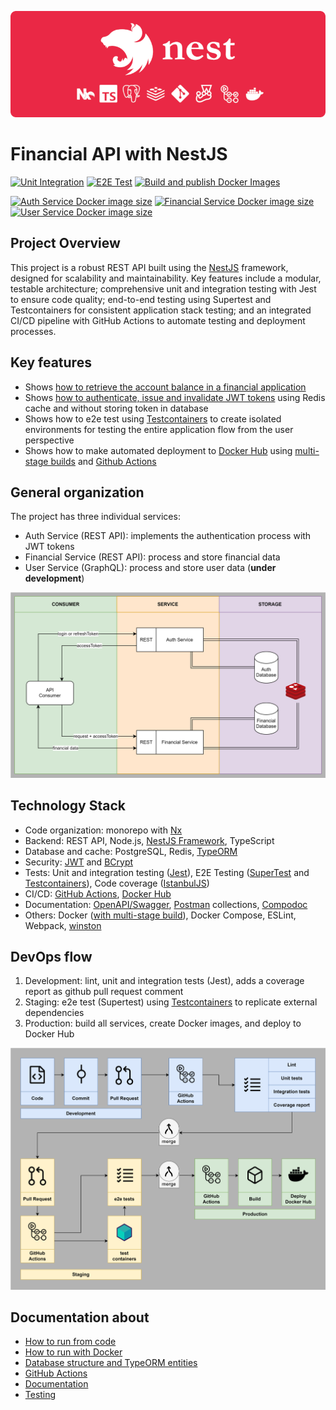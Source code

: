 ![POC NestJS](docs/markdown/images/poc-nestjs-bar//export/poc-nestjs-bar.png)

# Financial API with NestJS

[![Unit Integration](https://github.com/shimisnow/poc-nestjs/actions/workflows/lint-test.yml/badge.svg)](https://github.com/shimisnow/poc-nestjs/actions/workflows/lint-test.yml)
[![E2E Test](https://github.com/shimisnow/poc-nestjs/actions/workflows/e2e-test.yml/badge.svg)](https://github.com/shimisnow/poc-nestjs/actions/workflows/e2e-test.yml)
[![Build and publish Docker Images](https://github.com/shimisnow/poc-nestjs/actions/workflows/deploy.yml/badge.svg)](https://github.com/shimisnow/poc-nestjs/actions/workflows/deploy.yml)

[![Auth Service Docker image size](https://img.shields.io/docker/image-size/shimisnow/pocnestjs-auth-service/latest?logo=docker&label=Auth%20Service)](https://hub.docker.com/r/shimisnow/pocnestjs-auth-service)
[![Financial Service Docker image size](https://img.shields.io/docker/image-size/shimisnow/pocnestjs-financial-service/latest?logo=docker&label=Financial%20Service)](https://hub.docker.com/r/shimisnow/pocnestjs-financial-service)
[![User Service Docker image size](https://img.shields.io/docker/image-size/shimisnow/pocnestjs-user-service/latest?logo=docker&label=User%20Service)](https://hub.docker.com/r/shimisnow/pocnestjs-user-service)

## Project Overview

This project is a robust REST API built using the [NestJS](https://docs.nestjs.com/) framework, designed for scalability and maintainability. Key features include a modular, testable architecture; comprehensive unit and integration testing with Jest to ensure code quality; end-to-end testing using Supertest and Testcontainers for consistent application stack testing; and an integrated CI/CD pipeline with GitHub Actions to automate testing and deployment processes.

## Key features

- Shows [how to retrieve the account balance in a financial application](docs/markdown/resolved-problems/account-balance.md)
- Shows [how to authenticate, issue and invalidate JWT tokens](docs/markdown//resolved-problems/authentication-flow.md) using Redis cache and without storing token in database
- Shows how to e2e test using [Testcontainers](https://testcontainers.com/) to create isolated environments for testing the entire application flow from the user perspective
- Shows how to make automated deployment to [Docker Hub](https://hub.docker.com/) using [multi-stage builds](https://docs.docker.com/build/building/multi-stage/) and [Github Actions](https://github.com/features/actions)

## General organization

The project has three individual services:

- Auth Service (REST API): implements the authentication process with JWT tokens
- Financial Service (REST API): process and store financial data
- User Service (GraphQL): process and store user data (**under development**)

![General Diagram](/docs/markdown/diagrams/general-flow.svg)

## Technology Stack

- Code organization: monorepo with [Nx](https://nx.dev/)
- Backend: REST API, Node.js, [NestJS Framework](https://docs.nestjs.com/), TypeScript
- Database and cache: PostgreSQL, Redis, [TypeORM](https://typeorm.io/)
- Security: [JWT](https://jwt.io/) and [BCrypt](https://www.npmjs.com/package/bcrypt)
- Tests: Unit and integration testing ([Jest](https://jestjs.io/)), E2E Testing ([SuperTest](https://github.com/ladjs/supertest) and [Testcontainers](https://testcontainers.com/)), Code coverage ([IstanbulJS](https://istanbul.js.org/))
- CI/CD: [GitHub Actions](https://github.com/features/actions), [Docker Hub](https://hub.docker.com/u/shimisnow)
- Documentation: [OpenAPI/Swagger](https://www.openapis.org/), [Postman](https://www.postman.com/) collections, [Compodoc](https://compodoc.app/)
- Others: Docker ([with multi-stage build](https://docs.docker.com/build/building/multi-stage/)), Docker Compose, ESLint, Webpack, [winston](https://github.com/winstonjs/winston)

## DevOps flow

1. Development: lint, unit and integration tests (Jest), adds a coverage report as github pull request comment
2. Staging: e2e test (Supertest) using [Testcontainers](https://testcontainers.com/) to replicate external dependencies
3. Production: build all services, create Docker images, and deploy to Docker Hub

![DevOps flow](docs/markdown/diagrams/devops.svg)

## Documentation about

- [How to run from code](docs/markdown/how-to-run.md)
- [How to run with Docker](docs/markdown/how-to-deploy.md)
- [Database structure and TypeORM entities](docs/markdown/database-structure.md)
- [GitHub Actions](docs/markdown/github-actions.md)
- [Documentation](docs/markdown/documentation.md)
- [Testing](docs/markdown/testing.md)
